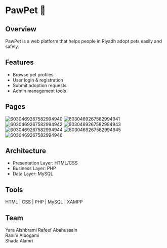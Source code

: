 # PawPet 🐾

## Overview
PawPet is a web platform that helps people in Riyadh adopt pets easily and safely.

## Features
- Browse pet profiles  
- User login & registration  
- Submit adoption requests  
- Admin management tools

## Pages
![6030469267582994940](https://github.com/user-attachments/assets/fb228a9a-3085-42a8-a157-e7087b22159b)
![6030469267582994941](https://github.com/user-attachments/assets/76ddea87-4c30-444a-96e6-8d5764f48fe7)
![6030469267582994942](https://github.com/user-attachments/assets/824c46f5-817d-4ae8-8375-29e19bffe8ca)
![6030469267582994943](https://github.com/user-attachments/assets/5d488af9-ffcc-4156-8c17-4f55acbdbcdd)
![6030469267582994944](https://github.com/user-attachments/assets/e8f6f9f7-dacc-4484-a241-2299409fba25)
![6030469267582994945](https://github.com/user-attachments/assets/08c468c4-a1ec-43ab-8e55-06557193540b)
![6030469267582994946](https://github.com/user-attachments/assets/cb91cca7-4a4b-4c11-a3dd-70595cef6075)

## Architecture
- Presentation Layer: HTML/CSS  
- Business Layer: PHP  
- Data Layer: MySQL  

## Tools
HTML | CSS | PHP | MySQL | XAMPP

## Team
Yara Alshbrami
Rafeef Abahussain  
Ranim Albogami  
Shada Alamri
